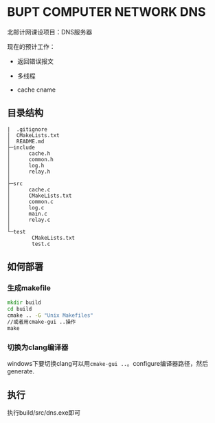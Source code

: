# BUPT COMPUTER NETWORK DNS
北邮计网课设项目：DNS服务器  


现在的预计工作：
* 返回错误报文
* 多线程

* cache cname
## 目录结构
```
|  .gitignore
│  CMakeLists.txt
│  README.md
├─include
│      cache.h
│      common.h
│      log.h
│      relay.h
│
├─src
│      cache.c
│      CMakeLists.txt
│      common.c
│      log.c
│      main.c
│      relay.c
│
└─test
        CMakeLists.txt
        test.c
```
## 如何部署
### 生成makefile
```cmd
mkdir build
cd build
cmake .. -G "Unix Makefiles"
//或者用cmake-gui ..操作
make
```
### 切换为clang编译器
windows下要切换clang可以用`cmake-gui ..`。configure编译器路径，然后generate.

## 执行
执行build/src/dns.exe即可

